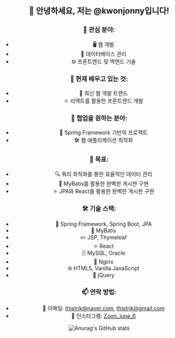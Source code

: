 <div align="center">

## 👋 안녕하세요, 저는 @kwonjonny입니다!

### 👀 관심 분야:
- 🖥️ 웹 개발
- 💽 데이터베이스 관리
- ⚙️ 프론트엔드 및 백엔드 기술

### 🌱 현재 배우고 있는 것:
- 🚀 최신 웹 개발 트렌드
- ⚛️ 리액트를 활용한 프론트엔드 개발

### 💞️ 협업을 원하는 분야:
- 🌿 Spring Framework 기반의 프로젝트
- 🛠️ 웹 애플리케이션 최적화
  
### 🎯 목표:
- 🔍 쿼리 최적화를 통한 효율적인 데이터 관리
- 📝 MyBatis를 활용한 완벽한 게시판 구현
- ⚛️ JPA와 React를 활용한 완벽한 게시판 구현

### 🛠 기술 스택:
- 🌿 Spring Framework, Spring Boot, JPA
- 📂 MyBatis
- ✏️ JSP, Thymeleaf
- ⚛️ React
- 🗄️ MySQL, Oracle
- 🚀 Nginx
- 🌐 HTML5, Vanilla JavaScript
- 💾 jQuery

### 📫 연락 방법:
- 📧 이메일: thistrik@naver.com, thistrik@gmail.com
- 📸 인스타그램: [Zoon_june_6](https://instagram.com/Zoon_june_6)

![Anurag's GitHub stats](https://github-readme-stats.vercel.app/api?username=kwonjonny&theme=synthwave)

</div>
